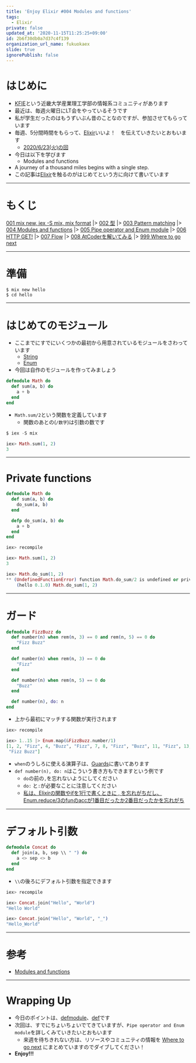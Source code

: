 ```yaml
---
title: 'Enjoy Elixir #004 Modules and functions'
tags:
  - Elixir
private: false
updated_at: '2020-11-15T11:25:25+09:00'
id: 2b6f30db0a7d37c4f139
organization_url_name: fukuokaex
slide: true
ignorePublish: false
---
```

# はじめに
- [KFIE](https://kfieyaruki.connpass.com/)という近畿大学産業理工学部の情報系コミュニティがあります
- 最近は、毎週火曜日にLT会をやっているそうです
- 私が学生だったのはもうずいぶん昔のことなのですが、参加させてもらっています
- 毎週、5分間時間をもらって、[Elixir](https://elixir-lang.org/)いいよ！　を伝えていきたいとおもいます
    - [2020/6/23(火)の回](https://kfieyaruki.connpass.com/event/177853/)
- 今日は以下を学びます
    - Modules and functions
- A journey of a thousand miles begins with a single step.
- この記事は[Elixir](https://elixir-lang.org/)を触るのがはじめてという方に向けて書いています

----
# もくじ
[001 mix new, iex -S mix, mix format](https://qiita.com/torifukukaiou/items/d04d0273749c41eb50af)
|> [002 型](https://qiita.com/torifukukaiou/items/1f5789dbd05498be1132)
|> [003 Pattern matching](https://qiita.com/torifukukaiou/items/47b088f6c44ccf213226)
|> [004 Modules and functions](https://qiita.com/torifukukaiou/items/2b6f30db0a7d37c4f139)
|> [005 Pipe operator and Enum module](https://qiita.com/torifukukaiou/items/70a350cfc45d0eb58371)
|> [006 HTTP GET!](https://qiita.com/torifukukaiou/items/e4416cca916497ee76fb)
|> [007 Flow](https://qiita.com/torifukukaiou/items/eb1aa2c8842adfc40637)
|> [008 AtCoderを解いてみる](https://qiita.com/torifukukaiou/items/98f875ee4d0f4038b5a2)
|> [999 Where to go next](https://qiita.com/torifukukaiou/items/4fa0747546aafa3fe89a)

----
# 準備

```console
$ mix new hello
$ cd hello
```

----
# はじめてのモジュール

- ここまでにすでにいくつかの最初から用意されているモジュールをさわっています
    - [String](https://hexdocs.pm/elixir/String.html#content)
    - [Enum](https://hexdocs.pm/elixir/Enum.html#content)
- 今回は自作のモジュールを作ってみましょう



```elixir:lib/math.ex
defmodule Math do
  def sum(a, b) do
    a + b
  end
end
```
- `Math.sum/2`という関数を定義しています
    - 関数のあとの(`/数字`)は引数の数です

```elixir
$ iex -S mix

iex> Math.sum(1, 2)
3
```

----
# Private functions

```elixir:lib/math.ex
defmodule Math do
  def sum(a, b) do
    do_sum(a, b)
  end

  defp do_sum(a, b) do
    a + b
  end
end
```

```elixir
iex> recompile

iex> Math.sum(1, 2)
3

iex> Math.do_sum(1, 2)
** (UndefinedFunctionError) function Math.do_sum/2 is undefined or private
    (hello 0.1.0) Math.do_sum(1, 2)
```

----
# ガード


```lib/fizz_buzz.ex
defmodule FizzBuzz do
  def number(n) when rem(n, 3) == 0 and rem(n, 5) == 0 do
    "Fizz Buzz"
  end

  def number(n) when rem(n, 3) == 0 do
    "Fizz"
  end

  def number(n) when rem(n, 5) == 0 do
    "Buzz"
  end

  def number(n), do: n
end
```

- 上から最初にマッチする関数が実行されます

```elixir
iex> recompile

iex> 1..15 |> Enum.map(&FizzBuzz.number/1)
[1, 2, "Fizz", 4, "Buzz", "Fizz", 7, 8, "Fizz", "Buzz", 11, "Fizz", 13, 14,
 "Fizz Buzz"]
```

- `when`のうしろに使える演算子は、[Guards](https://hexdocs.pm/elixir/Kernel.html#guards)に書いてあります
- `def number(n), do: n`はこういう書き方もできますという例です
    - `do`の前の`,`を忘れないようにしてください
    - `do:` と`:`が必要なことに注意してください
    - [私は、Elixirの関数やifを1行で書くときに , を忘れがちだし、Enum.reduce/3のfunのaccが1番目だったか2番目だったかを忘れがち](https://qiita.com/torifukukaiou/items/63823013b7b6e76fd9ef)

----
# デフォルト引数

```elixir:lib/concat.ex
defmodule Concat do
  def join(a, b, sep \\ " ") do
    a <> sep <> b
  end
end
```

- `\\`の後ろにデフォルト引数を指定できます

```elixir
iex> recompile

iex> Concat.join("Hello", "World")
"Hello World"

iex> Concat.join("Hello", "World", "_")
"Hello_World"
```

----
# 参考
- [Modules and functions](https://elixir-lang.org/getting-started/modules-and-functions.html)

----
# Wrapping Up
- 今日のポイントは、[defmodule](https://hexdocs.pm/elixir/Kernel.html#defmodule/2)、[def](https://hexdocs.pm/elixir/Kernel.html#def/2)です
- 次回は、すでにちょいちょいでてきていますが、`Pipe operator and Enum module`を詳しくみていきたいとおもいます
    - 来週を待ちきれない方は、リソースやコミュニティの情報を [Where to go next](https://qiita.com/torifukukaiou/items/4fa0747546aafa3fe89a) にまとめていますのでダイブしてください！
- **Enjoy!!!**
